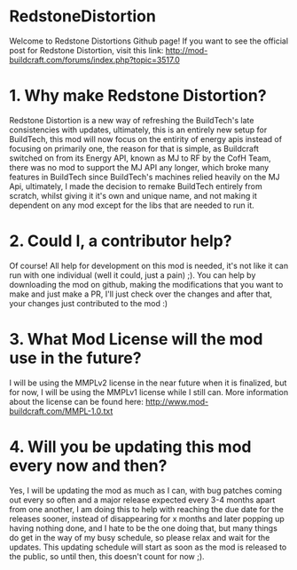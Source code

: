 # RedstoneDistortion
Welcome to Redstone Distortions Github page!
If you want to see the official post for Redstone Distortion, visit this link: http://mod-buildcraft.com/forums/index.php?topic=3517.0

# 1. Why make Redstone Distortion?
Redstone Distortion is a new way of refreshing the BuildTech's late consistencies with updates, ultimately, this is an entirely new setup for BuildTech, this mod will now focus on the entirity of energy apis instead of focusing on primarily one, the reason for that is simple, as Buildcraft switched on from its Energy API, known as MJ to RF by the CofH Team, there was no mod to support the MJ API any longer, which broke many features in BuildTech since BuildTech's machines relied heavily on the MJ Api, ultimately, I made the decision to remake BuildTech entirely from scratch, whilst giving it it's own and unique name, and not making it dependent on any mod except for the libs that are needed to run it.

# 2. Could I, a contributor help?
Of course! All help for development on this mod is needed, it's not like it can run with one individual (well it could, just a pain) ;). You can help by downloading the mod on github, making the modifications that you want to make and just make a PR, I'll just check over the changes and after that, your changes just contributed to the mod :)

# 3. What Mod License will the mod use in the future?
I will be using the MMPLv2 license in the near future when it is finalized, but for now, I will be using the MMPLv1 license while I still can. More information about the license can be found here: http://www.mod-buildcraft.com/MMPL-1.0.txt

# 4. Will you be updating this mod every now and then?
Yes, I will be updating the mod as much as I can, with bug patches coming out every so often and a major release expected every 3-4 months apart from one another, I am doing this to help with reaching the due date for the releases sooner, instead of disappearing for x months and later popping up having nothing done, and I hate to be the one doing that, but many things do get in the way of my busy schedule, so please relax and wait for the updates. This updating schedule will start as soon as the mod is released to the public, so until then, this doesn't count for now ;).
